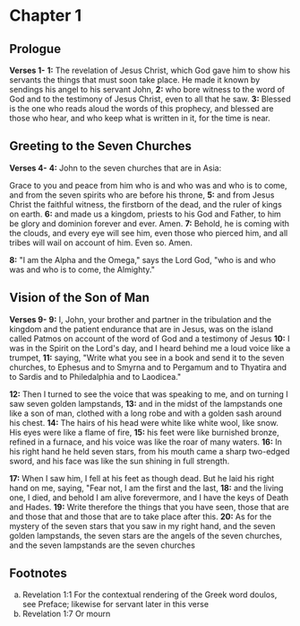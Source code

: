 # Chapter 1

## Prologue

**Verses 1-**
**1:** The revelation of Jesus Christ, which God gave him to show his servants the things that must soon take place. He made it known by sendings his angel to his servant John,
**2:** who bore witness to the word of God and to the testimony of Jesus Christ, even to all that he saw.
**3:** Blessed is the one who reads aloud the words of this prophecy, and blessed are those who hear, and who keep what is written in it, for the time is near.

## Greeting to the Seven Churches

**Verses 4-**
**4:** John to the seven churches that are in Asia:

Grace to you and peace from him who is and who was and who is to come, and from the seven spirits who are before his throne,
**5:** and from Jesus Christ the faithful witness, the firstborn of the dead, and the ruler of kings on earth.
**6:** and made us a kingdom, priests to his God and Father, to him be glory and dominion forever and ever. Amen.
**7:** Behold, he is coming with the clouds, and every eye will see him, even those who pierced him, and all tribes will wail on account of him. Even so. Amen.

**8:** "I am the Alpha and the Omega," says the Lord God, "who is and who was and who is to come, the Almighty."

## Vision of the Son of Man

**Verses 9-**
**9:** I, John, your brother and partner in the tribulation and the kingdom and the patient endurance that are in Jesus, was on the island called Patmos on account of the word of God and a testimony of Jesus 
**10:** I was in the Spirit on the Lord's day, and I heard behind me a loud voice like a trumpet,
**11:** saying, "Write what you see in a book and send it to the seven churches, to Ephesus and to Smyrna and to Pergamum and to Thyatira and to Sardis and to Philedalphia and to Laodicea."

**12:** Then I turned to see the voice that was speaking to me, and on turning I saw seven golden lampstands,
**13:** and in the midst of the lampstands one like a son of man, clothed with a long robe and with a golden sash around his chest.
**14:** The hairs of his head were white like white wool, like snow. His eyes were like a flame of fire,
**15:** his feet were like burnished bronze, refined in a furnace, and his voice was like the roar of many waters.
**16:** In his right hand he held seven stars, from his mouth came a sharp two-edged sword, and his face was like the sun shining in full strength.

**17:** When I saw him, I fell at his feet as though dead. But he laid his right hand on me, saying, "Fear not, I am the first and the last,
**18:** and the living one, I died, and behold I am alive forevermore, and I have the keys of Death and Hades.
**19:** Write therefore the things that you have seen, those that are and those that and those that are to take place after this.
**20:** As for the mystery of the seven stars that you saw in my right hand, and the seven golden lampstands, the seven stars are the angels of the seven churches, and the seven lampstands are the seven churches

## Footnotes

<ol type='a'>
	<li>Revelation 1:1 For the contextual rendering of the Greek word doulos, see Preface; likewise for servant later in this verse</li>
	<li>Revelation 1:7 Or mourn</li>
</ol>
